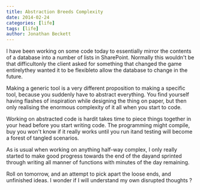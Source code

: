 ```yaml
---
title: Abstraction Breeds Complexity
date: 2014-02-24
categories: [life]
tags: [life]
author: Jonathan Beckett
---
```


I have been working on some code today to essentially mirror the contents of a database into a number of lists in SharePoint. Normally this wouldn't be that difficultonly the client asked for something that changed the game entirelythey wanted it to be flexibleto allow the database to change in the future.

Making a generic tool is a very different proposition to making a specific tool, because you suddenly have to abstract everything. You find yourself having flashes of inspiration while designing the thing on paper, but then only realising the enormous complexity of it all when you start to code.

Working on abstracted code is hardit takes time to piece things together in your head before you start writing code. The programming might compile, buy you won't know if it really works until you run itand testing will become a forest of tangled scenarios.

As is usual when working on anything half-way complex, I only really started to make good progress towards the end of the dayand sprinted through writing all manner of functions with minutes of the day remaining.

Roll on tomorrow, and an attempt to pick apart the loose ends, and unfinished ideas. I wonder if I will understand my own disrupted thoughts ?